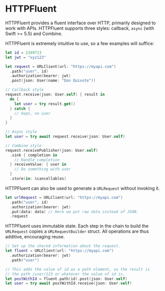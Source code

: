 # HTTPFluent

HTTPFluent provides a fluent interface over HTTP, primarily designed to work with APIs. HTTPFluent supports three styles: callback, `async` (with Swift >= 5.5) and Combine.

HTTPFluent is extremely intuitive to use, so a few examples will suffice:

```swift
let id = 2349713
let jwt = "xyz123"

let request = URLClient(url: "https://myapi.com")
  .path("user", id)
  .authorization(bearer: jwt)
  .post(json: User(name: "Don Quixote"))

// Callback style
request.receive(json: User.self) { result in
  do {
    let user = try result.get()
  } catch {
    // Oops, no user
  }
}

// Async style
let user = try await request.receive(json: User.self)

// Combine style
request.receivePublisher(json: User.self)
  .sink { completion in
    // Handle completion
  } receiveValue: { user in
    // Do something with user
  }
  .store(in: &cancellables)
```

HTTPFluent can also be used to generate a `URLRequest` without invoking it.

```swift
let urlRequest = URLClient(url: "https://myapi.com")
  .path("user", id)
  .authorization(bearer: jwt)
  .put(data: data) // Here we put raw data instead of JSON.
  .request
```

HTTPFluent uses immutable state. Each step in the chain to build the `URLRequest` copies a `URLRequestBuilder` struct. All operations are thus additive, encouraging reuse.

```swift
// Set up the shared information about the request.
let fluent = URLClient(url: "https://myapi.com")
  .authorization(bearer: jwt)
  .path("user")

// This adds the value of id as a path element, so the result is
// the path /user/123 or whatever the value of id is.
let postWithId = fluent.path(id).post(json: User.self)
let user = try await postWithId.receive(json: User.self)
```